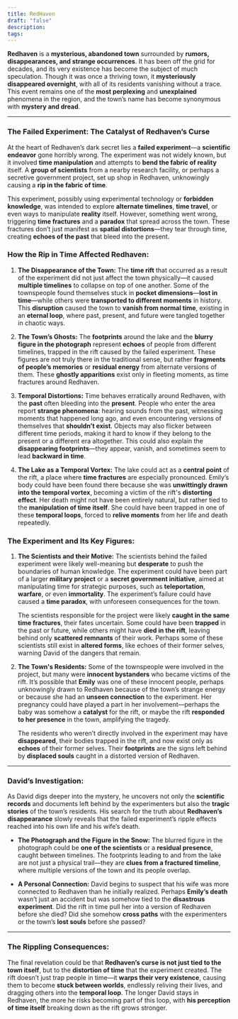 ```yaml
---
title: RedHaven
draft: "false"
description: 
tags:
---
```



**Redhaven** is a **mysterious, abandoned town** surrounded by **rumors, disappearances, and strange occurrences**. It has been off the grid for decades, and its very existence has become the subject of much speculation. Though it was once a thriving town, it **mysteriously disappeared overnight**, with all of its residents vanishing without a trace. This event remains one of the **most perplexing** and **unexplained** phenomena in the region, and the town’s name has become synonymous with **mystery and dread**.

---

### **The Failed Experiment: The Catalyst of Redhaven’s Curse**

At the heart of Redhaven’s dark secret lies a **failed experiment**—a **scientific endeavor** gone horribly wrong. The experiment was not widely known, but it involved **time manipulation** and attempts to **bend the fabric of reality** itself. A **group of scientists** from a nearby research facility, or perhaps a secretive government project, set up shop in Redhaven, unknowingly causing a **rip in the fabric of time**.

This experiment, possibly using experimental technology or **forbidden knowledge**, was intended to explore **alternate timelines**, **time travel**, or even ways to manipulate **reality** itself. However, something went wrong, triggering **time fractures** and a **paradox** that spread across the town. These fractures don’t just manifest as **spatial distortions**—they tear through time, creating **echoes of the past** that bleed into the present.

### **How the Rip in Time Affected Redhaven:**

1. **The Disappearance of the Town:** The **time rift** that occurred as a result of the experiment did not just affect the town physically—it caused **multiple timelines** to collapse on top of one another. Some of the townspeople found themselves stuck in **pocket dimensions**—**lost in time**—while others were **transported to different moments** in history. This **disruption** caused the town to **vanish from normal time**, existing in an **eternal loop**, where past, present, and future were tangled together in chaotic ways.
    
2. **The Town’s Ghosts:** The **footprints** around the lake and the **blurry figure in the photograph** represent **echoes** of people from different timelines, trapped in the rift caused by the failed experiment. These figures are not truly there in the traditional sense, but rather **fragments of people’s memories** or **residual energy** from alternate versions of them. These **ghostly apparitions** exist only in fleeting moments, as time fractures around Redhaven.
    
3. **Temporal Distortions:** Time behaves erratically around Redhaven, with the **past** often bleeding into the **present**. People who enter the area report **strange phenomena**: hearing sounds from the past, witnessing moments that happened long ago, and even encountering versions of themselves that **shouldn’t exist**. Objects may also flicker between different time periods, making it hard to know if they belong to the present or a different era altogether. This could also explain the **disappearing footprints**—they appear, vanish, and sometimes seem to lead **backward in time**.
    
4. **The Lake as a Temporal Vortex:** The lake could act as a **central point** of the rift, a place where **time fractures** are especially pronounced. Emily’s body could have been found there because she was **unwittingly drawn into the temporal vortex**, becoming a victim of the rift's **distorting effect**. Her death might not have been entirely natural, but rather tied to the **manipulation of time itself**. She could have been trapped in one of these **temporal loops**, forced to **relive moments** from her life and death repeatedly.
    

### **The Experiment and Its Key Figures:**

1. **The Scientists and their Motive:** The scientists behind the failed experiment were likely well-meaning but **desperate** to push the boundaries of human knowledge. The experiment could have been part of a larger **military project** or a **secret government initiative**, aimed at manipulating time for strategic purposes, such as **teleportation**, **warfare**, or even **immortality**. The experiment’s failure could have caused a **time paradox**, with unforeseen consequences for the town.
    
    The scientists responsible for the project were likely **caught in the same time fractures**, their fates uncertain. Some could have been **trapped** in the past or future, while others might have **died in the rift**, leaving behind only **scattered remnants** of their work. Perhaps some of these scientists still exist in **altered forms**, like echoes of their former selves, warning David of the dangers that remain.
    
2. **The Town's Residents:** Some of the townspeople were involved in the project, but many were **innocent bystanders** who became victims of the rift. It’s possible that **Emily** was one of these innocent people, perhaps unknowingly drawn to Redhaven because of the town’s strange energy or because she had an **unseen connection** to the experiment. Her pregnancy could have played a part in her involvement—perhaps the baby was somehow a **catalyst** for the rift, or maybe the rift **responded to her presence** in the town, amplifying the tragedy.
    
    The residents who weren’t directly involved in the experiment may have **disappeared**, their bodies trapped in the rift, and now exist only as **echoes** of their former selves. Their **footprints** are the signs left behind by **displaced souls** caught in a distorted version of Redhaven.
    

---

### **David’s Investigation:**

As David digs deeper into the mystery, he uncovers not only the **scientific records** and documents left behind by the experimenters but also the **tragic stories** of the town’s residents. His search for the truth about **Redhaven’s disappearance** slowly reveals that the failed experiment’s ripple effects reached into his own life and his wife’s death.

- **The Photograph and the Figure in the Snow:** The blurred figure in the photograph could be **one of the scientists** or a **residual presence**, caught between timelines. The footprints leading to and from the lake are not just a physical trail—they are **clues from a fractured timeline**, where multiple versions of the town and its people overlap.
    
- **A Personal Connection:** David begins to suspect that his wife was more connected to Redhaven than he initially realized. Perhaps **Emily’s death** wasn’t just an accident but was somehow tied to the **disastrous experiment**. Did the rift in time pull her into a version of Redhaven before she died? Did she somehow **cross paths** with the experimenters or the town’s **lost souls** before she passed?
    

---

### **The Rippling Consequences:**

The final revelation could be that **Redhaven’s curse is not just tied to the town itself**, but to the **distortion of time** that the experiment created. The rift doesn’t just trap people in time—it **warps their very existence**, causing them to become **stuck between worlds**, endlessly reliving their lives, and dragging others into the **temporal loop**. The longer David stays in Redhaven, the more he risks becoming part of this loop, with **his perception of time itself** breaking down as the rift grows stronger.

